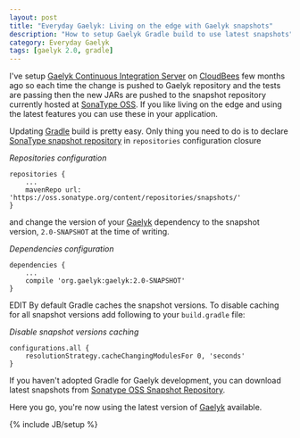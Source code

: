 ```yaml
---
layout: post
title: "Everyday Gaelyk: Living on the edge with Gaelyk snapshots"
description: "How to setup Gaelyk Gradle build to use latest snapshots"
category: Everyday Gaelyk
tags: [gaelyk 2.0, gradle]
---
```


I've setup [Gaelyk Continuous Integration Server](https://gaelyk.ci.cloudbees.com/) on [CloudBees](http://www.cloudbees.com) few months ago so each time
the change is pushed to Gaelyk repository and the tests are passing then the new JARs are pushed to the snapshot repository currently hosted at
[SonaType OSS](https://oss.sonatype.org/content/repositories/snapshots/). If you like living on the edge and using the latest features you can 
use these in your application.

<!--more-->

Updating [Gradle](http://www.gradle.org) build is pretty easy. Only thing you need to do is to declare
[SonaType snapshot repository](https://oss.sonatype.org/content/repositories/snapshots/) in `repositories` configuration closure

*Repositories configuration*

    repositories {
        ...
        mavenRepo url: 'https://oss.sonatype.org/content/repositories/snapshots/'
    }

and change the version of your [Gaelyk](http://gaelyk.appspot.com) dependency to the snapshot version, `2.0-SNAPSHOT` at the time of writing.

*Dependencies configuration*

    dependencies {
        ...
        compile 'org.gaelyk:gaelyk:2.0-SNAPSHOT'
    }
    
<span class="label">EDIT</span>
By default Gradle caches the snapshot versions. 
To disable caching for all snapshot versions add following to your `build.gradle` file:
    
*Disable snapshot versions caching*
    
    configurations.all {
        resolutionStrategy.cacheChangingModulesFor 0, 'seconds'
    }
    
If you haven't adopted Gradle for Gaelyk development, you can download latest snapshots from 
[Sonatype OSS Snapshot Repository](https://oss.sonatype.org/content/repositories/snapshots/org/gaelyk/gaelyk/2.0-SNAPSHOT/).

Here you go, you're now using the latest version of [Gaelyk](http://gaelyk.appspot.com) available.

{% include JB/setup %}
